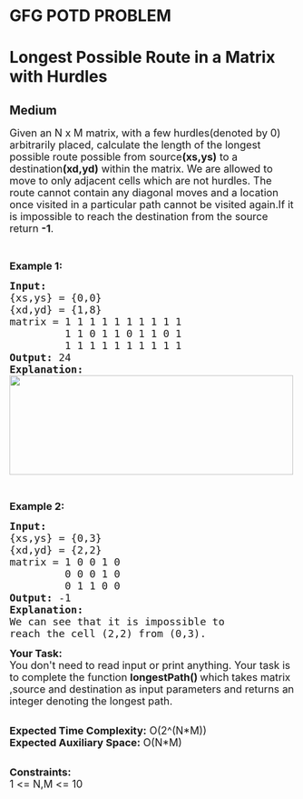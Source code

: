 # GFG POTD PROBLEM
# Longest Possible Route in a Matrix with Hurdles
## Medium 
<div class="problem-statement">
                <p></p><p><span style="font-size:18px">Given an N&nbsp;x M&nbsp;matrix, with a few hurdles(denoted by 0) arbitrarily placed, calculate the length of the longest possible route possible from source<strong>(xs,ys)</strong> to a destination<strong>(xd,yd)</strong> within the matrix. We are allowed to move to only adjacent cells which are not hurdles. The route cannot contain any diagonal moves and a location once visited in a particular path cannot be visited again.If it is impossible to reach the destination from the source return <strong>-1</strong>.</span></p>

<p>&nbsp;</p>

<p><strong><span style="font-size:18px">Example 1:</span></strong></p>

<pre><strong><span style="font-size:18px">Input:</span></strong>
<span style="font-size:18px">{xs,ys} = {0,0}</span>
<span style="font-size:18px">{xd,yd} = {1,8}</span>
<span style="font-size:18px">matrix = 1 1 1 1 1 1 1 1 1 1</span>
<span style="font-size:18px">         1 1 0 1 1 0 1 1 0 1</span>
<span style="font-size:18px">         1 1 1 1 1 1 1 1 1 1</span>
<strong><span style="font-size:18px">Output: </span></strong><span style="font-size:18px">24</span>
<strong><span style="font-size:18px">Explanation:</span></strong>
<strong><span style="font-size:18px"><img alt="" src="https://media.geeksforgeeks.org/wp-content/cdn-uploads/matrix_highlight.png" style="height:175px; width:500px" class="img-responsive"></span></strong></pre>

<p>&nbsp;</p>

<p><strong><span style="font-size:18px">Example 2:</span></strong></p>

<pre><strong><span style="font-size:18px">Input: </span></strong>
<span style="font-size:18px">{xs,ys} = {0,3}</span>
<span style="font-size:18px">{xd,yd} = {2,2}</span>
<span style="font-size:18px">matrix =<strong><span style="font-size:18px"> </span></strong>1 0 0 1 0</span>
<span style="font-size:18px">         0 0 0 1 0</span>
<span style="font-size:18px">         0 1 1 0 0</span>
<strong><span style="font-size:18px">Output: </span></strong><span style="font-size:18px">-1</span>
<strong><span style="font-size:18px">Explanation:</span></strong>
<span style="font-size:18px">We can see that it is impossible to</span>
<span style="font-size:18px">reach the cell (2,2) from (0,3).</span>
</pre>

<p><span style="font-size:18px"><strong>Your Task:</strong><br>
You don't need to read input or print anything. Your task is to complete the function&nbsp;<strong>longestPath()&nbsp;</strong>which takes matrix ,source and destination as&nbsp;input parameters and returns an integer denoting the longest path.</span></p>

<p><br>
<span style="font-size:18px"><strong>Expected Time Complexity:</strong>&nbsp;O(2^(N*M))<br>
<strong>Expected Auxiliary Space:</strong>&nbsp;O(N*M)</span></p>

<p><br>
<span style="font-size:18px"><strong>Constraints:</strong><br>
1 &lt;= N,M &lt;= 10</span></p>
 <p></p>
            </div>

